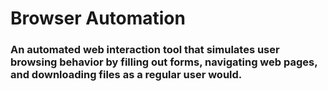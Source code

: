 # Browser Automation
### An automated web interaction tool that simulates user browsing behavior by filling out forms, navigating web pages, and downloading files as a regular user would.
